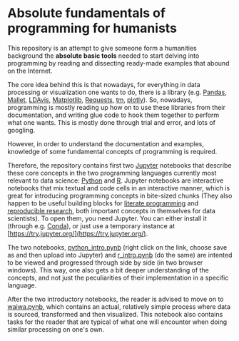 # Absolute fundamentals of programming for humanists

This repository is an attempt to give someone form a humanities background the **absolute basic tools** needed to start delving into programming by reading and dissecting ready-made examples that abound on the Internet.

The core idea behind this is that nowadays, for everything in data processing or visualization one wants to do, there is a library (e.g. [Pandas](http://pandas.pydata.org/), [Mallet](http://mallet.cs.umass.edu/), [LDAvis](https://cran.r-project.org/web/packages/LDAvis/README.html), [Matplotlib](http://matplotlib.org/), [Requests](http://docs.python-requests.org/en/latest/), [tm](https://cran.r-project.org/web/packages/tm/index.html), [plotly](https://plot.ly/)). So, nowadays, programming is mostly reading up how on to use these libraries from their documentation, and writing glue code to hook them together to perform what one wants. This is mostly done through trial and error, and lots of googling.

However, in order to understand the documentation and examples, knowledge of some fundamental concepts of programming is required.

Therefore, the repository contains first two [Jupyter](http://jupyter.org/) notebooks that describe these core concepts in the two programming languages currently most relevant to data science: [Python](http://python.org/) and [R](https://www.r-project.org/). Jupyter notebooks are interactive notebooks that mix textual and code cells in an interactive manner, which is great for introducing programming concepts in bite-sized chunks (They also happen to be useful building blocks for [literate programming](https://en.wikipedia.org/wiki/Literate_programming) and [reproducible research](https://ropensci.org/blog/2014/06/09/reproducibility/), both important concepts in themselves for data scientists). To open them, you need Jupyter. You can either install it (through e.g. [Conda](http://conda.pydata.org/)), or just use a temporary instance at [https://try.jupyter.org/](https://try.jupyter.org/).

The two notebooks, [python_intro.pynb](https://raw.githubusercontent.com/jiemakel/dhintro/master/python_intro.ipynb) (right click on the link, choose save as and then upload into Jupyter) and [r_intro.pynb](https://raw.githubusercontent.com/jiemakel/dhintro/master/r_intro.ipynb) (do the same) are intented to be viewed and progressed through side by side (in two browser windows). This way, one also gets a bit deeper understanding of the concepts, and not just the peculiarities of their implementation in a specific language.

After the two introductory notebooks, the reader is advised to move on to [waiwa.pynb](https://raw.githubusercontent.com/jiemakel/dhintro/master/waiwa.ipynb), which contains an actual, relatively simple process where data is sourced, transformed and then visualized. This notebook also contains tasks for the reader that are typical of what one will encounter when doing similar processing on one's own.

